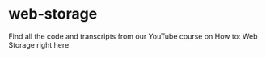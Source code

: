 # web-storage
Find all the code and transcripts from our YouTube course on How to: Web Storage right here
